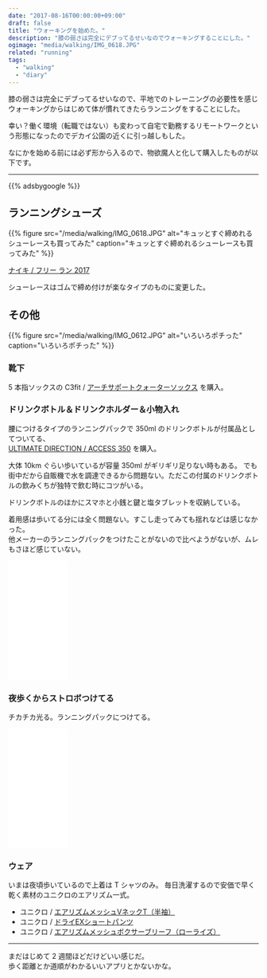 ```yaml
---
date: "2017-08-16T00:00:00+09:00"
draft: false
title: "ウォーキングを始めた。"
description: "膝の弱さは完全にデブってるせいなのでウォーキングすることにした。"
ogimage: "media/walking/IMG_0618.JPG"
related: "running"
tags:
  - "walking"
  - "diary"
---
```


<!--more-->

膝の弱さは完全にデブってるせいなので、平地でのトレーニングの必要性を感じウォーキングからはじめて体が慣れてきたらランニングをすることにした。

幸い？働く環境（転職ではない）も変わって自宅で勤務するリモートワークという形態になったのでデカイ公園の近くに引っ越しもした。

なにかを始める前には必ず形から入るので、物欲魔人と化して購入したものが以下です。

---

{{% adsbygoogle %}}

## ランニングシューズ

{{% figure src="/media/walking/IMG_0618.JPG" alt="キュッとすぐ締めれるシューレースも買ってみた" caption="キュッとすぐ締めれるシューレースも買ってみた" %}}

[ナイキ / フリー ラン 2017](https://store.nike.com/jp/ja_jp/pd/%E3%83%8A%E3%82%A4%E3%82%AD-%E3%83%95%E3%83%AA%E3%83%BC-%E3%83%A9%E3%83%B3-2017-%E3%83%A9%E3%83%B3%E3%83%8B%E3%83%B3%E3%82%B0%E3%82%B7%E3%83%A5%E3%83%BC%E3%82%BA/pid-11382249/pgid-11912037?cp=jpns_kw_140601_pla)

シューレースはゴムで締め付けが楽なタイプのものに変更した。

## その他

{{% figure src="/media/walking/IMG_0612.JPG" alt="いろいろポチった" caption="いろいろポチった" %}}

### 靴下

5 本指ソックスの C3fit / [アーチサポートクォーターソックス](http://amzn.to/2w9Nzqx) を購入。

### ドリンクボトル＆ドリンクホルダー＆小物入れ

腰につけるタイプのランニングパックで 350ml のドリンクボトルが付属品としてついてる、  
[ULTIMATE DIRECTION / ACCESS 350](http://amzn.to/2fccndE) を購入。

大体 10km ぐらい歩いているが容量 350ml がギリギリ足りない時もある。
でも街中だから自販機で水を調達できるから問題ない。ただこの付属のドリンクボトルの飲みくちが独特で飲む時にコツがいる。

ドリンクボトルのほかにスマホと小銭と鍵と塩タブレットを収納している。

着用感は歩いてる分には全く問題ない。すこし走ってみても揺れなどは感じなかった。  
他メーカーのランニングパックをつけたことがないので比べようがないが、ムレもさほど感じていない。

<iframe style="width:120px;height:240px;" marginwidth="0" marginheight="0" scrolling="no" frameborder="0" src="//rcm-fe.amazon-adsystem.com/e/cm?lt1=_blank&bc1=000000&IS2=1&bg1=FFFFFF&fc1=000000&lc1=0000FF&t=hiking-hiking-22&o=9&p=8&l=as4&m=amazon&f=ifr&ref=as_ss_li_til&asins=B018TZ43PU&linkId=32249fc96fd172cacd25cff95aa22501"></iframe>

### 夜歩くからストロボつけてる

チカチカ光る。ランニングパックにつけてる。

<iframe style="width:120px;height:240px;" marginwidth="0" marginheight="0" scrolling="no" frameborder="0" src="//rcm-fe.amazon-adsystem.com/e/cm?lt1=_blank&bc1=000000&IS2=1&bg1=FFFFFF&fc1=000000&lc1=0000FF&t=hiking-hiking-22&o=9&p=8&l=as4&m=amazon&f=ifr&ref=as_ss_li_til&asins=B01MYT93R4&linkId=d30359e8ad4cc2ed4b7faed0368408ed"></iframe>

### ウェア

いまは夜頃歩いているので上着は T シャツのみ。
毎日洗濯するので安価で早く乾く素材のユニクロのエアリズム一式。

- ユニクロ / [エアリズムメッシュVネックT（半袖）](http://www.uniqlo.com/jp/store/goods/182497-02)
- ユニクロ / [ドライEXショートパンツ](http://www.uniqlo.com/jp/store/goods/164203)
- ユニクロ / [エアリズムメッシュボクサーブリーフ（ローライズ）](http://www.uniqlo.com/jp/store/goods/188815-09)

---

まだはじめて 2 週間ほどだけどいい感じだ。  
歩く距離とか道順がわかるいいアプリとかないかな。
